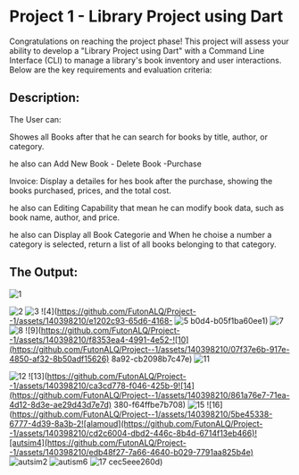 # Project 1 - Library Project using Dart

Congratulations on reaching the project phase! This project will assess your ability to develop a "Library Project using Dart" with a Command Line Interface (CLI) to manage a library's book inventory and user interactions. Below are the key requirements and evaluation criteria:


## Description:

The User can:

Showes all Books after that he can search for books by title, author, or category.

he also can Add New Book - Delete Book -Purchase

Invoice: Display a detailes for hes book after the purchase, showing the books purchased, prices, and the total cost.

he also can Editing Capability that mean he can modify book data, such as book name, author, and price.


he also can Display all Book Categorie and When he choise a number a category is selected, return a list of all books belonging to that category.



## The Output:
![1](https://github.com/FutonALQ/Project--1/assets/140398210/812d46c5-be87-40d2-9939-72d9d8e42fb4)

![2](https://github.com/FutonALQ/Project--1/assets/140398210/090275c9-6923-40c3-8879-356cced810e8)
![3](https://github.com/FutonALQ/Project--1/assets/140398210/de4f17d0-7244-42f8-b357-78c3d183442c)
![4](https://github.com/FutonALQ/Project--1/assets/140398210/e1202c93-65d6-4168-
![5](https://github.com/FutonALQ/Project--1/assets/140398210/d370f8f4-d5af-4c5e-934d-a608f9130ede)
b0d4-b05f1ba60ee1)
![7](https://github.com/FutonALQ/Project--1/assets/140398210/59f225b3-71a4-4aa8-8449-e6808fcaf0b7)
![8](https://github.com/FutonALQ/Project--1/assets/140398210/a16066fd-1d81-459b-be5c-79a339a32e1e)
![9](https://github.com/FutonALQ/Project--1/assets/140398210/f8353ea4-4991-4e52-![10](https://github.com/FutonALQ/Project--1/assets/140398210/07f37e6b-917e-4850-af32-8b50adf15626)
8a92-cb2098b7c47e)
![11](https://github.com/FutonALQ/Project--1/assets/140398210/0fbea9d6-7be7-4884-bb4d-f5ac417504e5)

![12](https://github.com/FutonALQ/Project--1/assets/140398210/c068aa22-6b34-4041-84e2-a8393a0e7e2b)
![13](https://github.com/FutonALQ/Project--1/assets/140398210/ca3cd778-f046-425b-9![14](https://github.com/FutonALQ/Project--1/assets/140398210/861a76e7-71ea-4d12-8d3e-ae29d43d7e7d)
380-f64ffbe7b708)
![15](https://github.com/FutonALQ/Project--1/assets/140398210/7cb89949-6a32-41c0-b34e-57c22ca3a508)
![16](https://github.com/FutonALQ/Project--1/assets/140398210/5be45338-6777-4d39-8a3b-2![alamoud](https://github.com/FutonALQ/Project--1/assets/140398210/cd2c6004-dbd2-446c-8b4d-6714f13eb466)![autsim4](https://github.com/FutonALQ/Project--1/assets/140398210/edb48f27-7a66-4640-b029-7791aa825b4e)
![autsim2](https://github.com/FutonALQ/Project--1/assets/140398210/554f3f0f-cee4-44f4-89c3-6fd8c7bf1e3e)
![autism6](https://github.com/FutonALQ/Project--1/assets/140398210/1fdc824f-910d-4907-a6dd-85dacd5208d9)
![17](https://github.com/FutonALQ/Project--1/assets/140398210/106cd193-f35b-4757-9b11-52eadc6f66bc)
cec5eee260d)

